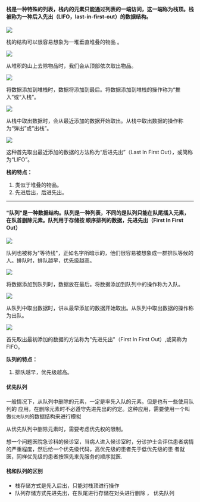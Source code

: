 #### 栈是一种特殊的列表，栈内的元素只能通过列表的一端访问，这一端称为栈顶。栈被称为一种后入先出（LIFO，last-in-first-out）的数据结构。

![](../img/tao-zhan1.jpg)

栈的结构可以很容易想象为一堆垂直堆叠的物品 。

![](../img/tao-zhan2.jpg)

从堆积的山上去除物品时，我们会从顶部依次取出物品。

![](../img/tao-zhan3.jpg)


将数据添加到堆栈时，数据将添加到最后。将数据添加到堆栈的操作称为“推入”或“入栈”。

![](../img/tao-zhan4.jpg)

从栈中取出数据时，会从最近添加的数据开始取出。从栈中取出数据的操作称为“弹出”或“出栈”。

![](../img/tao-zhan5.jpg)


这种首先取出最近添加的数据的方法称为“后进先出”（Last In First Out），或简称为“LIFO”。


**栈的特点：**

1. 类似于堆叠的物品。
2. 先进后出，后进先出。


----

#### "队列"是一种数据结构。队列是一种列表，不同的是队列只能在队尾插入元素，在队首删除元素。队列用于存储按 顺序排列的数据，先进先出（First In First Out）

![](../img/tao-dui1.jpg)

队列也被称为"等待线"，正如名字所暗示的，他们很容易被想象成一群排队等候的人。排队时，排队越早，优先级越高。

![](../img/tao-dui2.jpg)

将数据添加到队列时，数据放在最后。将数据添加到队列中的操作称为入队。

![](../img/tao-dui3.jpg)

从队列中取出数据时，讲从最早添加的数据开始取出。从队列中取出数据的操作称为出队。

![](../img/tao-dui4.jpg)

首先取出最初添加的数据的方法称为"先进先出"（First In First Out）,或简称为FIFO。

**队列的特点：**

1. 排队越早，优先级越高。


#### 优先队列

一般情况下，从队列中删除的元素，一定是率先入队的元素。但是也有一些使用队列的 应用，在删除元素时不必遵守先进先出的约定。这种应用，需要使用一个叫做`优先队列`的数据结构来进行模拟

从优先队列中删除元素时，需要考虑优先权的限制。

想一个问题医院急诊科的候诊室，当病人进入候诊室时，分诊护士会评估患者病情的严重程度，然后给一个优先级代码，高优先级的患者先于低优先级的患 者就医，同样优先级的患者按照先来先服务的顺序就医.



#### 栈和队列的区别

- 栈存储方式是先入后出，只能对栈顶进行操作
- 队列存储方式先进先出，在队尾进行存储在对头进行删除 ， 优先队列